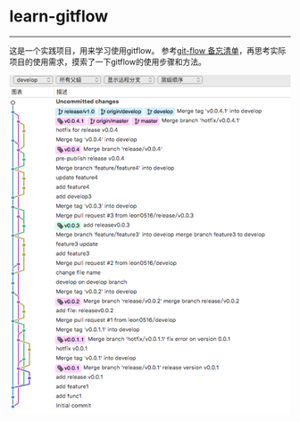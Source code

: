# learn-gitflow
---
这是一个实践项目，用来学习使用gitflow。
参考[git-flow 备忘清单](http://danielkummer.github.io/git-flow-cheatsheet/index.zh_CN.html)，再思考实际项目的使用需求，摸索了一下gitflow的使用步骤和方法。

![Source Tree](https://raw.githubusercontent.com/leon0516/learn-gitflow/master/pic01.png)